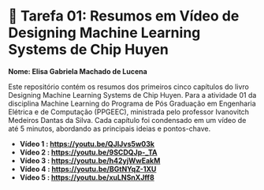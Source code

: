 # 🦤 Tarefa 01: Resumos em Vídeo de Designing Machine Learning Systems de Chip Huyen
**Nome: Elisa Gabriela Machado de Lucena**


Este repositório contém os resumos dos primeiros cinco capítulos do livro Designing Machine Learning Systems de Chip Huyen. Para a atividade 01 da disciplina Machine Learning do Programa de Pós Graduação em Engenharia Elétrica e de Computação (PPGEEC), ministrada pelo professor Ivanovitch Medeiros Dantas da Silva.
Cada capítulo foi condensado em um vídeo de até 5 minutos, abordando as principais ideias e pontos-chave.

* **Vídeo 1 : https://youtu.be/QJIJvs5w03k**
* **Vídeo 2 : https://youtu.be/9SCDQJp-_TA**
* **Vídeo 3 : https://youtu.be/h42yjWwEakM**
* **Vídeo 4 : https://youtu.be/BGtNYqZ-1XU**
* **Vídeo 5 : https://youtu.be/xuLNSnXJff8**

